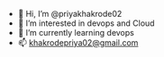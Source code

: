 - 👋 Hi, I’m @priyakhakrode02
- 👀 I’m interested in devops and Cloud
- 🌱 I’m currently learning devops
- 📫 khakrodepriya02@gmail.com

<!---
priyakhakrode02/priyakhakrode02 is a ✨ special ✨ repository because its `README.md` (this file) appears on your GitHub profile.
You can click the Preview link to take a look at your changes.
--->
